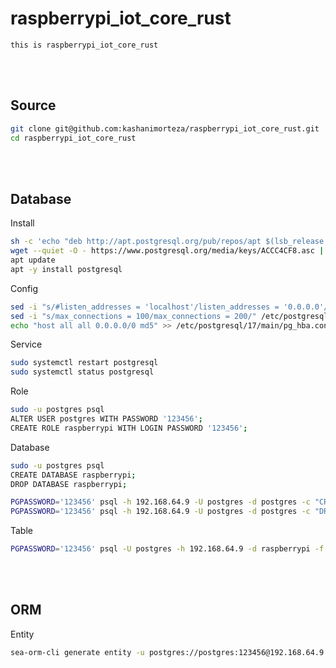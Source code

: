 
# raspberrypi_iot_core_rust
    this is raspberrypi_iot_core_rust


<!--------------------------------------------------------------------------------- Source -->
<br><br>

## Source
```bash
git clone git@github.com:kashanimorteza/raspberrypi_iot_core_rust.git
cd raspberrypi_iot_core_rust
```



<!--------------------------------------------------------------------------------- Database -->
<br><br>

## Database
<!------------------------- Install -->
Install
```bash
sh -c 'echo "deb http://apt.postgresql.org/pub/repos/apt $(lsb_release -cs)-pgdg main" > /etc/apt/sources.list.d/pgdg.list'
wget --quiet -O - https://www.postgresql.org/media/keys/ACCC4CF8.asc | sudo apt-key add -
apt update
apt -y install postgresql
```
<!------------------------- Config -->
Config
```bash
sed -i "s/#listen_addresses = 'localhost'/listen_addresses = '0.0.0.0'/" /etc/postgresql/17/main/postgresql.conf
sed -i "s/max_connections = 100/max_connections = 200/" /etc/postgresql/17/main/postgresql.conf
echo "host all all 0.0.0.0/0 md5" >> /etc/postgresql/17/main/pg_hba.conf
```
<!------------------------- Service -->
Service
```bash
sudo systemctl restart postgresql
sudo systemctl status postgresql
```
<!------------------------- Role -->
Role
```bash
sudo -u postgres psql
ALTER USER postgres WITH PASSWORD '123456';
CREATE ROLE raspberrypi WITH LOGIN PASSWORD '123456';
```
<!------------------------- Database -->
Database
```bash
sudo -u postgres psql
CREATE DATABASE raspberrypi;
DROP DATABASE raspberrypi;
```
```bash
PGPASSWORD='123456' psql -h 192.168.64.9 -U postgres -d postgres -c "CREATE DATABASE raspberrypi;"
PGPASSWORD='123456' psql -h 192.168.64.9 -U postgres -d postgres -c "DROP DATABASE raspberrypi;"
```
<!------------------------- Table -->
Table
```bash
PGPASSWORD='123456' psql -U postgres -h 192.168.64.9 -d raspberrypi -f db_postgres.sql
```



<!--------------------------------------------------------------------------------- ORM -->
<br><br>

## ORM
<!------------------------- Entity -->
Entity
```bash
sea-orm-cli generate entity -u postgres://postgres:123456@192.168.64.9:5432/raspberrypi -o src/models
```